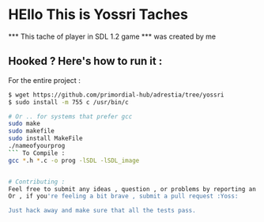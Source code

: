 # HEllo This is Yossri Taches 
 *** This tache of player in SDL 1.2 game ***
 was created by me 

## Hooked ? Here's how to run it : 
For the entire project :
``` bash 
$ wget https://github.com/primordial-hub/adrestia/tree/yossri
$ sudo install -m 755 c /usr/bin/c 

# Or .. for systems that prefer gcc 
sudo make 
sudo makefile 
sudo install MakeFile 
./nameofyourprog
``` To Compile : 
gcc *.h *.c -o prog -lSDL -lSDL_image 


# Contributing :
Feel free to submit any ideas , question , or problems by reporting an issue.
Or , if you're feeling a bit brave , submit a pull request :Yoss:

Just hack away and make sure that all the tests pass.
